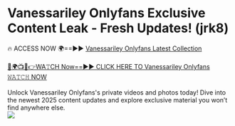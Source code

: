 # Vanessariley Onlyfans Exclusive Content Leak - Fresh Updates! (jrk8)

🔥 ACCESS NOW 🌍==►► <a href="https://tinyurl.com/kvy9nzfs" rel="nofollow">Vanessariley Onlyfans Latest Collection</a>
<br><br>
[🔴🌍📺📱👉WA𝚃CH Now==►► CLICK HERE TO Vanessariley Onlyfans 𝚆𝙰𝚃𝙲𝙷 NOW](https://tinyurl.com/kvy9nzfs)
<br><br>
Unlock Vanessariley Onlyfans's private videos and photos today! Dive into the newest 2025 content updates and explore exclusive material you won’t find anywhere else.
<br>
<a href="https://tinyurl.com/kvy9nzfs" rel="nofollow" data-target="animated-image.originalLink"><img src="https://camo.githubusercontent.com/8a4f000d20f83aca3bf7ec5f350d767afa0574a8a352519fd8cfa583a6f93a33/68747470733a2f2f692e696d6775722e636f6d2f644a486b345a712e676966" data-canonical-src="https://i.imgur.com/dJHk4Zq.gif" style="max-width: 100%; display: inline-block;" data-target="animated-image.originalImage"></a>
<br>
